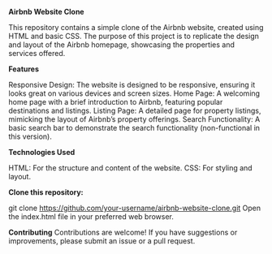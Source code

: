 **Airbnb Website Clone**

This repository contains a simple clone of the Airbnb website, created using HTML and basic CSS. The purpose of this project is to replicate the design and layout of the Airbnb homepage, showcasing the properties and services offered.

**Features**

Responsive Design: The website is designed to be responsive, ensuring it looks great on various devices and screen sizes.
Home Page: A welcoming home page with a brief introduction to Airbnb, featuring popular destinations and listings.
Listing Page: A detailed page for property listings, mimicking the layout of Airbnb’s property offerings.
Search Functionality: A basic search bar to demonstrate the search functionality (non-functional in this version).

**Technologies Used**

HTML: For the structure and content of the website.
CSS: For styling and layout.

**Clone this repository:**

git clone https://github.com/your-username/airbnb-website-clone.git
Open the index.html file in your preferred web browser.

**Contributing**
Contributions are welcome! If you have suggestions or improvements, please submit an issue or a pull request.



